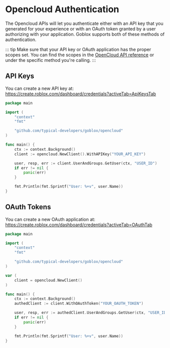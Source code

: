 # Opencloud Authentication
The Opencloud APIs will let you authenticate either with an API key that you generated for your experience or with an OAuth token granted by a user authorizing with your application. Goblox supports both of these methods of authentication.

::: tip
Make sure that your API key or OAuth application has the proper scopes set. You can find the scopes in the [OpenCloud API reference](https://create.roblox.com/docs/en-us/cloud) or under the specific method you're calling.
:::

## API Keys
You can create a new API key at: https://create.roblox.com/dashboard/credentials?activeTab=ApiKeysTab
```go
package main

import (
    "context"
    "fmt"

    "github.com/typical-developers/goblox/opencloud"
)

func main() {
    ctx := context.Background()
    client := opencloud.NewClient().WithAPIKey("YOUR_API_KEY")

    user, resp, err := client.UserAndGroups.GetUser(ctx, "USER_ID")
    if err != nil {
        panic(err)
    }

    fmt.Println(fmt.Sprintf("User: %+v", user.Name))
}
```

## OAuth Tokens
You can create a new OAuth application at: https://create.roblox.com/dashboard/credentials?activeTab=OAuthTab
```go
package main

import (
    "context"
    "fmt"

    "github.com/typical-developers/goblox/opencloud"
)

var (
    client = opencloud.NewClient()
)

func main() {
    ctx := context.Background()
    authedClient := client.WithOAuthToken("YOUR_OAUTH_TOKEN")

    user, resp, err := authedClient.UserAndGroups.GetUser(ctx, "USER_ID")
    if err != nil {
        panic(err)
    }

    fmt.Println(fmt.Sprintf("User: %+v", user.Name))
}
```